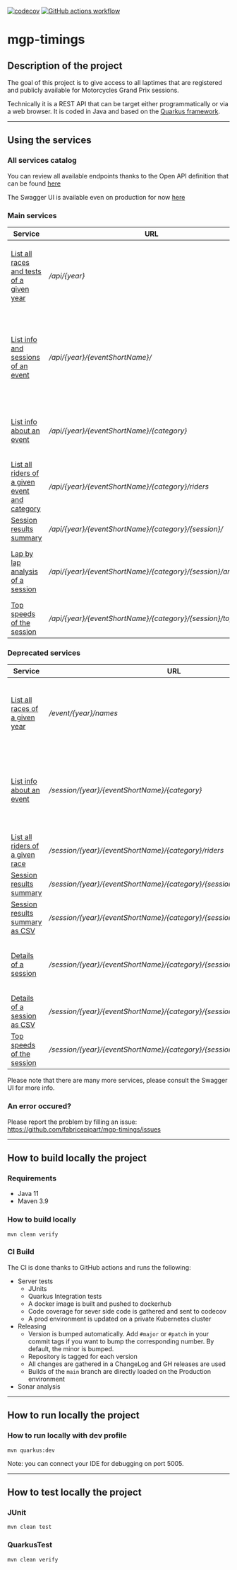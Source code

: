 [![codecov](https://codecov.io/gh/fabricepipart/mgp-timings/branch/main/graph/badge.svg)](https://codecov.io/gh/fabricepipart/mgp-timings)
[![GitHub actions workflow](https://github.com/fabricepipart/mgp-timings/actions/workflows/workflow.yml/badge.svg)](https://github.com/fabricepipart/mgp-timing/blob/main/.github/workflows/workflow.yml)

# mgp-timings

## Description of the project

The goal of this project is to give access to all laptimes that are registered and publicly available for Motorcycles
Grand Prix sessions.

Technically it is a REST API that can be target either programmatically or via a web browser. It is coded in Java and based on the [Quarkus framework](https://quarkus.io/).

---

## Using the services

### All services catalog

You can review all available endpoints thanks to the Open API definition that can be
found [here](https://mgp-timings.teknichrono.fr/swagger?format=json)

The Swagger UI is available even on production for now [here](https://mgp-timings.teknichrono.fr/swagger-ui)

### Main services


| Service                                                                                                       | URL | Description                                                                                                            |
|---------------------------------------------------------------------------------------------------------------|-----|------------------------------------------------------------------------------------------------------------------------|
| [List all races and tests of a given year](https://mgp-timings.teknichrono.fr/api/2023)                       | */api/{year}*| Get all the 3 letters acronyms for each event of the year. Referenced as `eventShortName` below                        |
| [List info and sessions of an event](https://mgp-timings.teknichrono.fr/api/2023/POR)                         | */api/{year}/{eventShortName}/* | All info about an event (conditions, sessions, PDF files available...) and all categories that took part in that event |
| [List info about an event](https://mgp-timings.teknichrono.fr/api/2023/POR/GP)                                | */api/{year}/{eventShortName}/{category}* | All sessions for that category and event. Category is either `MOTO3`, `MOTO2`, `GP`                                    |
| [List all riders of a given event and category](https://mgp-timings.teknichrono.fr/api/2023/POR/MOTO3/riders) | */api/{year}/{eventShortName}/{category}/riders* | All riders that participated to that event in that category. With all details.                                         |
| [Session results summary](https://mgp-timings.teknichrono.fr/api/2023/POR/GP/FP3)                             | */api/{year}/{eventShortName}/{category}/{session}/* | Results of that sessions                                                                                               |
| [Lap by lap analysis of a session](https://mgp-timings.teknichrono.fr/api/2023/POR/GP/RAC/analysis)           | */api/{year}/{eventShortName}/{category}/{session}/analysis* | All the laps done by each rider, tyres used, max speed ... (from PDF)                                                  |
| [Top speeds of the session](https://mgp-timings.teknichrono.fr/api/2023/POR/GP/Q2/topspeed)                   | */api/{year}/{eventShortName}/{category}/{session}/topspeed* | Summary of top speeds (from PDF)                                                                                       |

### Deprecated services

| Service | URL | Description |
|---------|-----|-------------|
| [List all races of a given year](https://mgp-timings.teknichrono.fr/event/2022/names) | */event/{year}/names*| Get all the 3 letters acronyms for each event of the year. Referenced as `eventShortName` below |
| [List info about an event](https://mgp-timings.teknichrono.fr/session/2022/FRA/GP) | */session/{year}/{eventShortName}/{category}* | All info about an event (conditions, sessions, PDF files available...). Category is either `MOTO3`, `MOTO2`, `GP` |
| [List all riders of a given race](https://mgp-timings.teknichrono.fr/session/2022/FRA/MOTO3/riders) | */session/{year}/{eventShortName}/{category}/riders* | All riders that participated to that event in that category |
| [Session results summary](https://mgp-timings.teknichrono.fr/session/2022/QAT/GP/FP3/results/details) | */session/{year}/{eventShortName}/{category}/{session}/results/details* | Results in a simplified table format |
| [Session results summary as CSV](https://mgp-timings.teknichrono.fr/session/2022/QAT/GP/FP3/results/details/csv) | */session/{year}/{eventShortName}/{category}/{session}/results/details/csv* | Same as above but in a CSV format  |
| [Details of a session](https://mgp-timings.teknichrono.fr/session/2022/FRA/GP/RAC/analysis) | */session/{year}/{eventShortName}/{category}/{session}/analysis* | All the laps done by each rider, tyres used, max speed ... (from PDF) |
| [Details of a session as CSV](https://mgp-timings.teknichrono.fr/session/2022/FRA/GP/RAC/analysis/csv) | */session/{year}/{eventShortName}/{category}/{session}/analysis/csv* | Same as above but in a CSV format |
| [Top speeds of the session](https://mgp-timings.teknichrono.fr/session/2022/QAT/GP/Q2/topspeed)  | */session/{year}/{eventShortName}/{category}/{session}/topspeed* | Summary of top speeds (from PDF) |

Please note that there are many more services, please consult the Swagger UI for more info.

### An error occured?

Please report the problem by filling an issue: https://github.com/fabricepipart/mgp-timings/issues

---

## How to build locally the project

### Requirements

* Java 11
* Maven 3.9

### How to build locally

```mvn clean verify```

### CI Build

The CI is done thanks to GitHub actions and runs the following:

* Server tests
    * JUnits
    * Quarkus Integration tests
    * A docker image is built and pushed to dockerhub
    * Code coverage for sever side code is gathered and sent to codecov
    * A prod environment is updated on a private Kubernetes cluster
* Releasing
    * Version is bumped automatically. Add `#major` or `#patch` in your commit tags if you want to bump the
      corresponding number. By default, the minor is bumped.
    * Repository is tagged for each version
    * All changes are gathered in a ChangeLog and GH releases are used
    * Builds of the `main` branch are directly loaded on the Production environment
* Sonar analysis

---

## How to run locally the project

### How to run locally with dev profile

```mvn quarkus:dev```

Note: you can connect your IDE for debugging on port 5005.

---

## How to test locally the project

### JUnit

```mvn clean test```

### QuarkusTest

```mvn clean verify```

